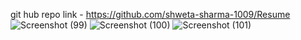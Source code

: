 git hub repo link - https://github.com/shweta-sharma-1009/Resume
![Screenshot (99)](https://github.com/shweta-sharma-1009/Resume/assets/128416925/1bd252c9-1291-4d7d-97a6-fda674c1973d)
![Screenshot (100)](https://github.com/shweta-sharma-1009/Resume/assets/128416925/987703d5-3754-4a32-9fa9-5fed46e1fc10)
![Screenshot (101)](https://github.com/shweta-sharma-1009/Resume/assets/128416925/41c09611-a52e-4da4-b77f-af42fd47d220)
